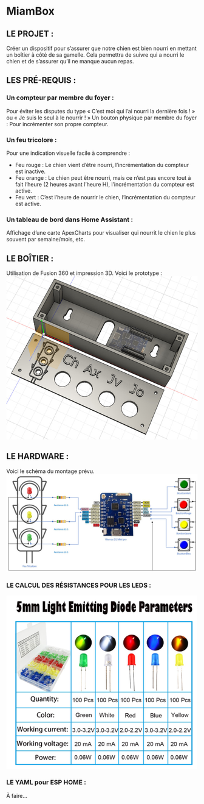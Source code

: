 # MiamBox

## LE PROJET :

Créer un dispositif pour s’assurer que notre chien est bien nourri en mettant un boîtier à côté de sa gamelle. Cela permettra de suivre qui a nourri le chien et de s’assurer qu’il ne manque aucun repas.

## LES PRÉ-REQUIS :

### Un compteur par membre du foyer :
Pour éviter les disputes du type « C’est moi qui l’ai nourri la dernière fois ! » ou « Je suis le seul à le nourrir ! »
Un bouton physique par membre du foyer :
Pour incrémenter son propre compteur.
### Un feu tricolore :
Pour une indication visuelle facile à comprendre :
+ Feu rouge : Le chien vient d’être nourri, l’incrémentation du compteur est inactive.
+ Feu orange : Le chien peut être nourri, mais ce n’est pas encore tout à fait l’heure (2 heures avant l’heure H), l’incrémentation du compteur est active.
+ Feu vert : C’est l’heure de nourrir le chien, l’incrémentation du compteur est active.
### Un tableau de bord dans Home Assistant :
Affichage d’une carte ApexCharts pour visualiser qui nourrit le chien le plus souvent par semaine/mois, etc.

## LE BOÎTIER :

Utilisation de Fusion 360 et impression 3D. Voici le prototype :
![prototype](/docs/96a95cf00a6961c3a06991813392e723bbc3ace6.jpeg)

## LE HARDWARE :
Voici le schéma du montage prévu.
![le schéma du montage prévu](/docs/6f9bb969c072532362b816e7b4fe9392f020afbe_2_1035x526.jpeg)

### LE CALCUL DES RÉSISTANCES POUR LES LEDS :
![LED](/docs/LED.png)

### LE YAML pour ESP HOME :
À faire…
